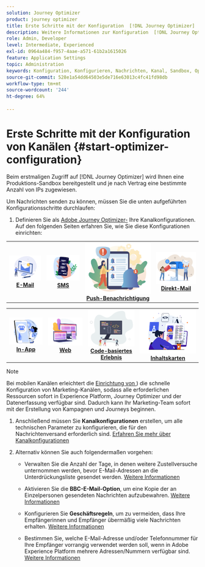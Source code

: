```yaml
---
solution: Journey Optimizer
product: journey optimizer
title: Erste Schritte mit der Konfiguration  [!DNL Journey Optimizer]  Kanälen
description: Weitere Informationen zur Konfiguration  [!DNL Journey Optimizer]  Kanälen
role: Admin, Developer
level: Intermediate, Experienced
exl-id: 0964a484-f957-4aae-a571-61b2a1615026
feature: Application Settings
topic: Administration
keywords: Konfiguration, Konfigurieren, Nachrichten, Kanal, Sandbox, Optimizer
source-git-commit: 528e1a54dd64503e5de716e63013c4fc41fd98db
workflow-type: tm+mt
source-wordcount: '244'
ht-degree: 64%

---
```



# Erste Schritte mit der Konfiguration von Kanälen {#start-optimizer-configuration}

Beim erstmaligen Zugriff auf [!DNL Journey Optimizer] wird Ihnen eine Produktions-Sandbox bereitgestellt und je nach Vertrag eine bestimmte Anzahl von IPs zugewiesen.


Um Nachrichten senden zu können, müssen Sie die unten aufgeführten Konfigurationsschritte durchlaufen:

1. Definieren Sie als [Adobe Journey Optimizer-](../start/path/administrator.md) Ihre Kanalkonfigurationen. Auf den folgenden Seiten erfahren Sie, wie Sie diese Konfigurationen einrichten:

<table style="table-layout:fixed"><tr style="border: 0;">
<td><a href="../email/get-started-email-config.md"><img alt="E-Mail" src="../channels/assets/do-not-localize/email.png"></a>
<div align="center"><a href="../email/get-started-email-config.md"><strong>E-Mail</strong></a></div></td>
<td><a href="../sms/sms-configuration.md"><img alt="SMS" src="../channels/assets/do-not-localize/sms.png"></a>
<div align="center"><a href="../sms/sms-configuration.md"><strong>SMS</strong></a></div></td>
<td><a href="../push/push-configuration.md"><img alt="Push" src="../channels/assets/do-not-localize/push.png"></a>
<div align="center"><a href="../push/push-configuration.md"><strong>Push-Benachrichtigung</strong></a></div></td>
<td><a href="../direct-mail/direct-mail-configuration.md"><img alt="Direkt-Mail" src="../channels/assets/do-not-localize/direct-mail.jpg"></a>
<div align="center"><a href="../direct-mail/direct-mail-configuration.md"><strong>Direkt-Mail</strong></a></div></td>
</tr></table>

<table style="table-layout:fixed"><tr style="border: 0;">
<td><a href="../in-app/inapp-configuration.md"><img alt="In-App" src="../channels/assets/do-not-localize/inapp.jpg"></a>
<div align="center"><a href="../in-app/inapp-configuration.md"><strong>In-App</strong></a></div></td>
<td><a href="../web/web-configuration.md"><img alt="Web" src="../channels/assets/do-not-localize/web.jpg"></a>
<div align="center"><a href="../web/web-configuration.md"><strong>Web</strong></a></div></td>
<td><a href="../code-based/code-based-configuration.md"><img alt="Code-basiertes Erlebnis" src="../channels/assets/do-not-localize/code.png"></a>
<div align="center"><a href="../code-based/code-based-configuration.md"><strong>Code-basiertes Erlebnis</strong></a></div></td>
<td><a href="../content-card/content-card-configuration-prereq.md"><img alt="Inhaltskarten" src="../channels/assets/do-not-localize/cards.png"></a>
<div align="center"><a href="../content-card/content-card-configuration-prereq.md"><strong>Inhaltskarten</strong></a></div></td>
</tr></table>

>[!NOTE]
>
>Bei mobilen Kanälen erleichtert die [Einrichtung von ](set-mobile-config.md)) die schnelle Konfiguration von Marketing-Kanälen, sodass alle erforderlichen Ressourcen sofort in Experience Platform, Journey Optimizer und der Datenerfassung verfügbar sind. Dadurch kann Ihr Marketing-Team sofort mit der Erstellung von Kampagnen und Journeys beginnen.

1. Anschließend müssen Sie **Kanalkonfigurationen** erstellen, um alle technischen Parameter zu konfigurieren, die für den Nachrichtenversand erforderlich sind. [Erfahren Sie mehr über Kanalkonfigurationen](channel-surfaces.md)

1. Alternativ können Sie auch folgendermaßen vorgehen:

   * Verwalten Sie die Anzahl der Tage, in denen weitere Zustellversuche unternommen werden, bevor E-Mail-Adressen an die Unterdrückungsliste gesendet werden. [Weitere Informationen](manage-suppression-list.md)

   * Aktivieren Sie die **BBC-E-Mail-Option**, um eine Kopie der an Einzelpersonen gesendeten Nachrichten aufzubewahren. [Weitere Informationen](archiving-support.md#enable-bcc)

   * Konfigurieren Sie **Geschäftsregeln**, um zu vermeiden, dass Ihre Empfängerinnen und Empfänger übermäßig viele Nachrichten erhalten. [Weitere Informationen](../conflict-prioritization/rule-sets.md)

   * Bestimmen Sie, welche E-Mail-Adresse und/oder Telefonnummer für Ihre Empfänger vorrangig verwendet werden soll, wenn in Adobe Experience Platform mehrere Adressen/Nummern verfügbar sind. [Weitere Informationen](primary-email-addresses.md)
